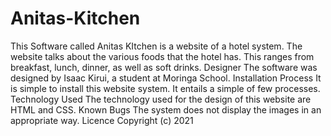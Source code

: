 # Anitas-Kitchen
This Software called Anitas KItchen is a website of a hotel system. The website talks about the various foods that the hotel has. This ranges from breakfast, lunch, dinner, as well as soft drinks.
Designer
The software was designed by Isaac Kirui, a student at Moringa School.
Installation Process
It is simple to install this website system. It entails a simple of few processes.
Technology Used
The technology used for the design of this website are HTML and CSS.
  Known Bugs
  The system does not display the images in an appropriate way.
  Licence
  Copyright (c) 2021
   
